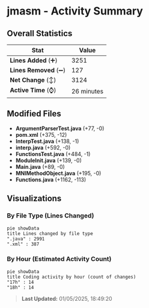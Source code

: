 # jmasm - Activity Summary 

## Overall Statistics

| Stat                   | Value                                                             |
| ---------------------- | ----------------------------------------------------------------- |
| **Lines Added** (➕)   | 3251                                          |
| **Lines Removed** (➖) | 127                                        |
| **Net Change** (↕)    | 3124                |
| **Active Time** (⌚)   | 26 minutes |


## Modified Files
- **ArgumentParserTest.java** (+77, -0)
- **pom.xml** (+375, -12)
- **InterpTest.java** (+138, -1)
- **interp.java** (+592, -0)
- **FunctionsTest.java** (+484, -1)
- **ModuleInit.java** (+139, -0)
- **Main.java** (+89, -0)
- **MNIMethodObject.java** (+195, -0)
- **Functions.java** (+1162, -113)

## Visualizations

### By File Type (Lines Changed)

```mermaid
pie showData
title Lines changed by file type
".java" : 2991
".xml" : 387
```

### By Hour (Estimated Activity Count)

```mermaid
pie showData
title Coding activity by hour (count of changes)
"17h" : 14
"18h" : 14
```


> **Last Updated:** 01/05/2025, 18:49:20